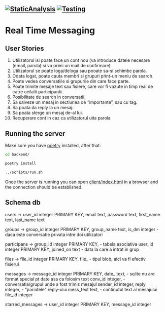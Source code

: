 [![StaticAnalysis](https://github.com/AlexandruIca/MDS/actions/workflows/StaticAnalysis.yml/badge.svg)](https://github.com/AlexandruIca/MDS/actions/workflows/StaticAnalysis.yml)
[![Testing](https://github.com/AlexandruIca/MDS/actions/workflows/Testing.yml/badge.svg)](https://github.com/AlexandruIca/MDS/actions/workflows/Testing.yml)
---
# Real Time Messaging

## User Stories

1. Utilizatorul isi poate face un cont nou (va introduce datele necesare (email, parola) si va primi un mail de confirmare)
2. Utilizatorul se poate loga/deloga sau pooate sa-si schimbe parola.
3. Odata logat, poate cauta membri si grupuri print-un meniu de search.
4. Poate vedea conversatiile si grupurile din care face parte.
5. Poate trimite mesaje text sau fisiere, care vor fi vazute in timp real de catre ceilalti participantii.
6. Posibilitate de search in conversatii.
7. Sa salveze un mesaj in sectiunea de “importante”, sau cu tag.
8. Sa poata da reply la un mesaj.
9. Sa poata sterge un mesaj de-al lui.
10. Recuperare cont in caz ca utilizatorul uita parola

## Running the server

Make sure you have [poetry](https://python-poetry.org/) installed, after that:
```sh
cd backend/

poetry install

../scripts/run.sh
```
Once the server is running you can open [client/index.html](client/index.html) in a browser and the connection should
be established.


## Schema db
users -> user_id integer PRIMARY KEY,
		     email text,
		     password text,
		     first_name text,
		     last_name text

groups -> group_id integer PRIMARY KEY,
	        group_name text,
	        is_dm integer                           - daca este conversatie privata intre doi utilizatori


participans -> group_id integer PRIMARY KEY,      - tabela asociativa
	             user_id integer PRIMARY KEY,
	             joined_on text                     - data la care a intrat in grup

files -> file_id integer PRIMARY KEY,
         file_                                    - tipul blob, aici va fi efectiv fisierul 

messages -> message_id integer PRIMARY KEY,
		        date_ text,                           - sqlite nu are format special pt date asa ca folosim text
		        conv_id integer,                      - conversatia/grupul unde a fost trimis mesajul
		        sender_id integer,
		        reply integer,                        - "parintele" reply-ului
		        mess_text text,                       - continutul text al mesajului
		        file_id integer

starred_messages -> user_id integer PRIMARY KEY,
	                  message_id integer

